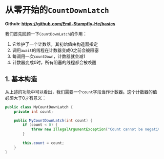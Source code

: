 # 从零开始的`CountDownLatch`

**Github: https://github.com/Emil-Stampfly-He/basics**

我们首先回顾一下`CountDownLatch`的作用：
1. 它维护了一个计数器，其初始值由构造器指定
2. 调用`await`的线程在计数器变成0之前会被阻塞
3. 每调用一次`countDown`，计数器就会减1
4. 计数器变成0时，所有阻塞的线程都会被唤醒

## 1. 基本构造
从上述的功能中可以看出，我们需要一个`count`字段当作计数器。这个计数器的值必须大于0才有意义：
```Java
public class MyCountDownLatch {
    private int count;

    public MyCountDownLatch(int count) {
        if (count < 0) {
            throw new IllegalArgumentException("Count cannot be negative.");
        }
        
        this.count = count;
    }
}
```